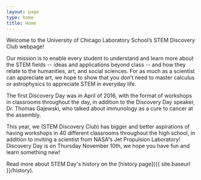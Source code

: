 ```yaml
---
layout: page
type: home
title: Home
---
```


Welcome to the University of Chicago Laboratory School’s STEM Discovery Club webpage!

Our mission is to enable every student to understand and learn more about the STEM fields -- ideas and applications beyond class -- and how they relate to the humanities, art, and social sciences.​ For as much as a scientist can appreciate art, we hope to show that you don’t need to master calculus or astrophysics to appreciate STEM in everyday life.

The first Discovery Day was in April of 2016, with the format of workshops in classrooms throughout the day, in addition to the Discovery Day speaker, Dr. Thomas Gajewski, who talked about immunology as a cure to cancer at the assembly.

This year, we (STEM Discovery Club) has bigger and better aspirations of having workshops in 40 different classrooms throughout the high school, in addition to inviting a scientist from NASA”s Jet Propulsion Laboratory! Discovery Day is on Thursday November 10th, we hope you have fun and learn something new!

Read more about STEM Day's history on the [history page]({{ site.baseurl }}/history).
